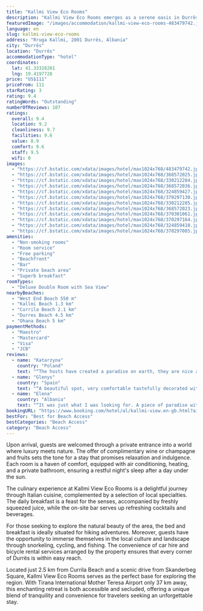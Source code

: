```yaml
---
title: "Kallmi View Eco Rooms"
description: "Kallmi View Eco Rooms emerges as a serene oasis in Durrës, boasting a prime location mere steps from West End Beach and a short stroll from Kallmi Beach."
featuredImage: "/images/accommodation/kallmi-view-eco-rooms-483479742.jpg"
language: en
slug: kallmi-view-eco-rooms
address: "Rruga Kallmi, 2001 Durrës, Albania"
city: "Durrës"
location: "Durrës"
accommodationType: "hotel"
coordinates:
  lat: 41.33328201
  lng: 19.4197728
price: "US$111"
priceFrom: 111
starRating: 3
rating: 9.4
ratingWords: "Outstanding"
numberOfReviews: 107
ratings:
  overall: 9.4
  location: 9.2
  cleanliness: 9.7
  facilities: 9.6
  value: 8.9
  comfort: 9.6
  staff: 9.5
  wifi: 0
images:
  - "https://cf.bstatic.com/xdata/images/hotel/max1024x768/483479742.jpg?k=72b90ec9cf76035b5f2a91af00de9009915fb49858973fc4422ac1efd9ea0775&o=&hp=1"
  - "https://cf.bstatic.com/xdata/images/hotel/max1024x768/368572025.jpg?k=4910f253aae0fa427d4b69d49cb1210c2819eba6793c419ae4d973645734acbb&o=&hp=1"
  - "https://cf.bstatic.com/xdata/images/hotel/max1024x768/330212284.jpg?k=a146408d53e546f98d17aecc7b35e540484740584a5b6b2d8562367b49b1eed8&o=&hp=1"
  - "https://cf.bstatic.com/xdata/images/hotel/max1024x768/368572036.jpg?k=c1314b1dd30d47dacf32c1b3ef684ddb07b9fa848db80213e569838747763c0f&o=&hp=1"
  - "https://cf.bstatic.com/xdata/images/hotel/max1024x768/324859427.jpg?k=954c326532f2ac622ff334bbd0caf068d6f939c1b1f442575bc2927d36190a6c&o=&hp=1"
  - "https://cf.bstatic.com/xdata/images/hotel/max1024x768/370297130.jpg?k=5284319a24496e7263a94372fa83962677b353db11cc50ce9a42bcf281ff41c3&o=&hp=1"
  - "https://cf.bstatic.com/xdata/images/hotel/max1024x768/330212285.jpg?k=8c8c46bcfbf14277d64a75e18cd20dee52af2833a5bf1e6a2ef69056cc99fd0f&o=&hp=1"
  - "https://cf.bstatic.com/xdata/images/hotel/max1024x768/368572023.jpg?k=d7180e82bfa9f3635d98d68823783549161498312f479e934b01759dbc68a574&o=&hp=1"
  - "https://cf.bstatic.com/xdata/images/hotel/max1024x768/370301061.jpg?k=34df90f5aad6e5dfdd6b9876c98df6a42f5a7385e6359d4825b6897a525d2a6a&o=&hp=1"
  - "https://cf.bstatic.com/xdata/images/hotel/max1024x768/370297164.jpg?k=52e4ec3e4d1727d3926b39523cd308614c9f6c4681ab812c87f66533240ae0ed&o=&hp=1"
  - "https://cf.bstatic.com/xdata/images/hotel/max1024x768/324859410.jpg?k=04024666bd5f40de3af5a6839563fc3682f9417d3cdd6d8fbdfb2c95ce1d5d98&o=&hp=1"
  - "https://cf.bstatic.com/xdata/images/hotel/max1024x768/370297085.jpg?k=5093c07175291bed380138814287341d4f6bd92d5caabf96f0164159c876609a&o=&hp=1"
amenities:
  - "Non-smoking rooms"
  - "Room service"
  - "Free parking"
  - "Beachfront"
  - "Bar"
  - "Private beach area"
  - "Superb breakfast"
roomTypes:
  - "Deluxe Double Room with Sea View"
nearbyBeaches:
  - "West End Beach 550 m"
  - "Kallmi Beach 1.3 km"
  - "Currila Beach 2.1 km"
  - "Durres Beach 4.5 km"
  - "Ohana Beach 5 km"
paymentMethods:
  - "Maestro"
  - "Mastercard"
  - "Visa"
  - "JCB"
reviews:
  - name: "Katarzyna"
    country: "Poland"
    text: "“The hosts have created a paradise on earth, they are nice and helpful, wonderful surroundings, sea view, the sound of waves, private garden with deckchairs from which you can admire the sunsets. The room was clean and atmospheric. Bicycles are...”"
  - name: "Glenys"
    country: "Spain"
    text: "“A beautiful spot, very comfortable tastefully decorated with an attention to detail and right next to the sea. The owners were so friendly and breakfast was healthy and delicious.”"
  - name: "Elena"
    country: "Albania"
    text: "“It was just what I was looking for. A piece of paradise with a private beach in front of the house. All comfortable with the smallest details. Linda's fabulous cooking exceeded my expectations. I was very grateful for their hospitality. I will...”"
bookingURL: "https://www.booking.com/hotel/al/kallmi-view.en-gb.html?aid=8035640"
bestFor: "Best for Beach Access"
bestCategories: "Beach Access"
category: "Beach Access"
---
```


Upon arrival, guests are welcomed through a private entrance into a world where luxury meets nature. The offer of complimentary wine or champagne and fruits sets the tone for a stay that promises relaxation and indulgence. Each room is a haven of comfort, equipped with air conditioning, heating, and a private bathroom, ensuring a restful night's sleep after a day under the sun.

The culinary experience at Kallmi View Eco Rooms is a delightful journey through Italian cuisine, complemented by a selection of local specialties. The daily breakfast is a feast for the senses, accompanied by freshly squeezed juice, while the on-site bar serves up refreshing cocktails and beverages.

For those seeking to explore the natural beauty of the area, the bed and breakfast is ideally situated for hiking adventures. Moreover, guests have the opportunity to immerse themselves in the local culture and landscape through snorkeling, cycling, and fishing. The convenience of car hire and bicycle rental services arranged by the property ensures that every corner of Durrës is within easy reach.

Located just 2.5 km from Currila Beach and a scenic drive from Skanderbeg Square, Kallmi View Eco Rooms serves as the perfect base for exploring the region. With Tirana International Mother Teresa Airport only 37 km away, this enchanting retreat is both accessible and secluded, offering a unique blend of tranquility and convenience for travelers seeking an unforgettable stay.